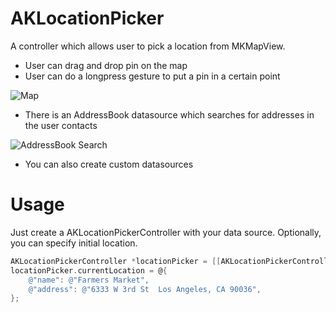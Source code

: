 AKLocationPicker
================

A controller which allows user to pick a location from MKMapView.

* User can drag and drop pin on the map
* User can do a longpress gesture to put a pin in a certain point

![Map](https://github.com/zen4ever/AKLocationPicker/raw/master/screenshots/screenshot_1.png)

* There is an AddressBook datasource which searches for addresses in the user contacts

![AddressBook Search](https://github.com/zen4ever/AKLocationPicker/raw/master/screenshots/screenshot_2.png)

* You can also create custom datasources 

Usage
=====

Just create a AKLocationPickerController with your data source. Optionally, you
can specify initial location.

```objective-c
AKLocationPickerController *locationPicker = [[AKLocationPickerController alloc] initWithDataSource:[[AKAddressBookDataSource alloc] init]];
locationPicker.currentLocation = @{
    @"name": @"Farmers Market",
    @"address": @"6333 W 3rd St  Los Angeles, CA 90036",
};
```
